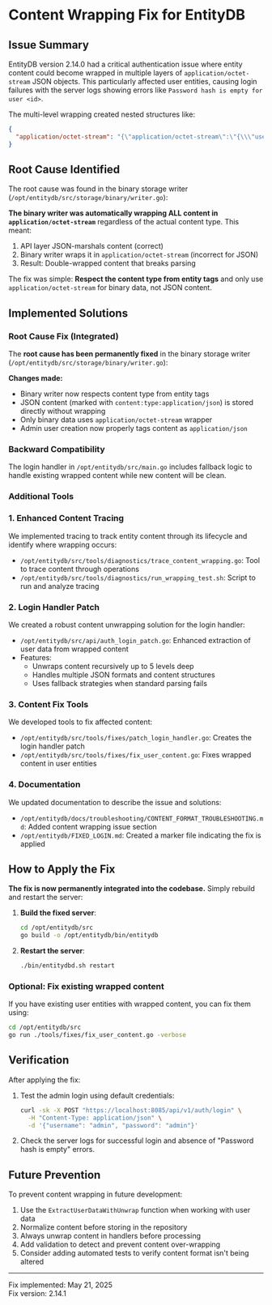# Content Wrapping Fix for EntityDB

## Issue Summary

EntityDB version 2.14.0 had a critical authentication issue where entity content could become wrapped in multiple layers of `application/octet-stream` JSON objects. This particularly affected user entities, causing login failures with the server logs showing errors like `Password hash is empty for user <id>`.

The multi-level wrapping created nested structures like:

```json
{
  "application/octet-stream": "{\"application/octet-stream\":\"{\\\"username\\\":\\\"admin\\\",\\\"password_hash\\\":\\\"$2a$10$...\\\"}\"}"
}
```

## Root Cause Identified

The root cause was found in the binary storage writer (`/opt/entitydb/src/storage/binary/writer.go`):

**The binary writer was automatically wrapping ALL content in `application/octet-stream`** regardless of the actual content type. This meant:

1. API layer JSON-marshals content (correct)
2. Binary writer wraps it in `application/octet-stream` (incorrect for JSON)
3. Result: Double-wrapped content that breaks parsing

The fix was simple: **Respect the content type from entity tags** and only use `application/octet-stream` for binary data, not JSON content.

## Implemented Solutions

### Root Cause Fix (Integrated)

The **root cause has been permanently fixed** in the binary storage writer (`/opt/entitydb/src/storage/binary/writer.go`):

**Changes made:**
- Binary writer now respects content type from entity tags
- JSON content (marked with `content:type:application/json`) is stored directly without wrapping
- Only binary data uses `application/octet-stream` wrapper
- Admin user creation now properly tags content as `application/json`

### Backward Compatibility

The login handler in `/opt/entitydb/src/main.go` includes fallback logic to handle existing wrapped content while new content will be clean.

### Additional Tools

### 1. Enhanced Content Tracing

We implemented tracing to track entity content through its lifecycle and identify where wrapping occurs:

- `/opt/entitydb/src/tools/diagnostics/trace_content_wrapping.go`: Tool to trace content through operations
- `/opt/entitydb/src/tools/diagnostics/run_wrapping_test.sh`: Script to run and analyze tracing

### 2. Login Handler Patch

We created a robust content unwrapping solution for the login handler:

- `/opt/entitydb/src/api/auth_login_patch.go`: Enhanced extraction of user data from wrapped content
- Features:
  - Unwraps content recursively up to 5 levels deep
  - Handles multiple JSON formats and content structures
  - Uses fallback strategies when standard parsing fails

### 3. Content Fix Tools

We developed tools to fix affected content:

- `/opt/entitydb/src/tools/fixes/patch_login_handler.go`: Creates the login handler patch
- `/opt/entitydb/src/tools/fixes/fix_user_content.go`: Fixes wrapped content in user entities

### 4. Documentation

We updated documentation to describe the issue and solutions:

- `/opt/entitydb/docs/troubleshooting/CONTENT_FORMAT_TROUBLESHOOTING.md`: Added content wrapping issue section
- `/opt/entitydb/FIXED_LOGIN.md`: Created a marker file indicating the fix is applied

## How to Apply the Fix

**The fix is now permanently integrated into the codebase.** Simply rebuild and restart the server:

1. **Build the fixed server**:
   ```bash
   cd /opt/entitydb/src
   go build -o /opt/entitydb/bin/entitydb
   ```

2. **Restart the server**:
   ```bash
   ./bin/entitydbd.sh restart
   ```

### Optional: Fix existing wrapped content

If you have existing user entities with wrapped content, you can fix them using:

```bash
cd /opt/entitydb/src
go run ./tools/fixes/fix_user_content.go -verbose
```

## Verification

After applying the fix:

1. Test the admin login using default credentials:
   ```bash
   curl -sk -X POST "https://localhost:8085/api/v1/auth/login" \
     -H "Content-Type: application/json" \
     -d '{"username": "admin", "password": "admin"}'
   ```

2. Check the server logs for successful login and absence of "Password hash is empty" errors.

## Future Prevention

To prevent content wrapping in future development:

1. Use the `ExtractUserDataWithUnwrap` function when working with user data
2. Normalize content before storing in the repository
3. Always unwrap content in handlers before processing
4. Add validation to detect and prevent content over-wrapping
5. Consider adding automated tests to verify content format isn't being altered

---

Fix implemented: May 21, 2025  
Fix version: 2.14.1